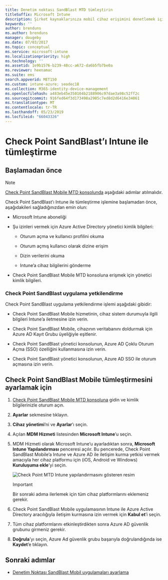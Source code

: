 ```yaml
---
title: Denetim noktası SandBlast MTD tümleştirin
titleSuffix: Microsoft Intune
description: Şirket kaynaklarınıza mobil cihaz erişimini denetlemek için CheckPoint SandBlast Mobile Threat Defense’i (MTD) Intune ile ayarlama.
keywords: ''
author: brenduns
ms.author: brenduns
manager: dougeby
ms.date: 07/03/2017
ms.topic: conceptual
ms.service: microsoft-intune
ms.localizationpriority: high
ms.technology: ''
ms.assetid: 1e9b1576-b239-48cc-a672-da6b5fb7be0a
ms.reviewer: heenamac
ms.suite: ems
search.appverid: MET150
ms.custom: intune-azure; seodec18
ms.collection: M365-identity-device-management
ms.openlocfilehash: a483eb45e350104b2188906c97dae3a98c52ff2c
ms.sourcegitcommit: 916fed64f3d173498a2905c7ed8d2d6416e34061
ms.translationtype: MT
ms.contentlocale: tr-TR
ms.lasthandoff: 05/23/2019
ms.locfileid: "66043326"
---
```

# <a name="integrate-check-point-sandblast-mobile-with-intune"></a>Check Point SandBlast’ı Intune ile tümleştirme

## <a name="before-you-begin"></a>Başlamadan önce

> [!NOTE] 
> [Check Point SandBlast Mobile MTD konsolunda](https://intune-4.eu1.locsec.net/) aşağıdaki adımlar atılmalıdır.

Check Point SandBlast’ı Intune ile tümleştirme işlemine başlamadan önce, aşağıdakileri sağladığınızdan emin olun:

-   Microsoft Intune aboneliği

-   Şu izinleri vermek için Azure Active Directory yönetici kimlik bilgileri:

    -   Oturum açma ve kullanıcı profilini okuma

    -   Oturum açmış kullanıcı olarak dizine erişim

    -   Dizin verilerini okuma

    -   Intune’a cihaz bilgilerini gönderme

-   Check Point SandBlast Mobile MTD konsoluna erişmek için yönetici kimlik bilgileri.

### <a name="check-point-sandblast-app-authorization"></a>Check Point SandBlast uygulama yetkilendirme

Check Point SandBlast uygulama yetkilendirme işlemi aşağıdaki gibidir:

-   Check Point SandBlast Mobile hizmetinin, cihaz sistem durumuyla ilgili bilgileri Intune’a iletmesine izin verin.

-   Check Point SandBlast Mobile, cihazının veritabanını doldurmak için Azure AD Kayıt Grubu üyeliğiyle eşitlenir.

-   Check Point SandBlast yönetici konsolunun, Azure AD Çoklu Oturum Açma (SSO) özelliğini kullanmasına izin verin.

-   Check Point SandBlast yönetici konsolunun, Azure AD SSO ile oturum açmasına izin verin.

## <a name="to-set-up-check-point-sandblast-mobile-integration"></a>Check Point SandBlast Mobile tümleştirmesini ayarlamak için

1.  [Check Point SandBlast Mobile MTD konsoluna](https://intune-4.eu1.locsec.net/) gidin ve kimlik bilgilerinizle oturum açın.

2.  **Ayarlar** sekmesine tıklayın.

3.  **Cihaz yönetimi**’ni ve **Ayarlar**’ı seçin.

4.  Açılan **MDM Hizmeti** listesinden **Microsoft Intune**’u seçin.

5.  MDM Hizmeti olarak Microsoft Intune’u ayarladıktan sonra, **Microsoft Intune Yapılandırması** penceresi açılır. Bu pencerede, Check Point SandBlast Mobile’a Intune ve Azure AD ile iletişim kurma yetkisi vermek amacıyla her cihaz platformu için (iOS, Android ve Windows) **Kuruluşuma ekle**’yi seçin.

    ![Check Point MTD Intune yapılandırmasını gösteren resim](./media/checkpoint-MTD-1.PNG)

    > [!IMPORTANT]
    > Bir sonraki adıma ilerlemek için tüm cihaz platformlarını eklemeniz gerekir.

6.  Check Point SandBlast Mobile uygulamasının Intune ile Azure Active Directory aracılığıyla iletişim kurmasına izin vermek için **Kabul et**’i seçin.

7.  Tüm cihaz platformlarını etkinleştirdikten sonra Azure AD güvenlik grubunu girmeniz gerekir.

8.  **Doğrula**’yı seçin, Azure Ad güvenlik grubu başarıyla doğrulandığında ise **Kaydet**’e tıklayın.

## <a name="next-steps"></a>Sonraki adımlar

- [Denetim Noktası SandBlast Mobil uygulamaları ayarlama](mtd-apps-ios-app-configuration-policy-add-assign.md)
